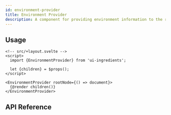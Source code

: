 ```yaml
---
id: environment-provider
title: Environment Provider
description: A component for providing environment information to the rest of the application.
---
```


## Usage

```svelte
<!-- src/+layout.svelte -->
<script>
  import {EnvironmentProvider} from 'ui-ingredients';

  let {children} = $props();
</script>

<EnvironmentProvider rootNode={() => document}>
  {@render children()}
</EnvironmentProvider>
```

## API Reference

<api>
